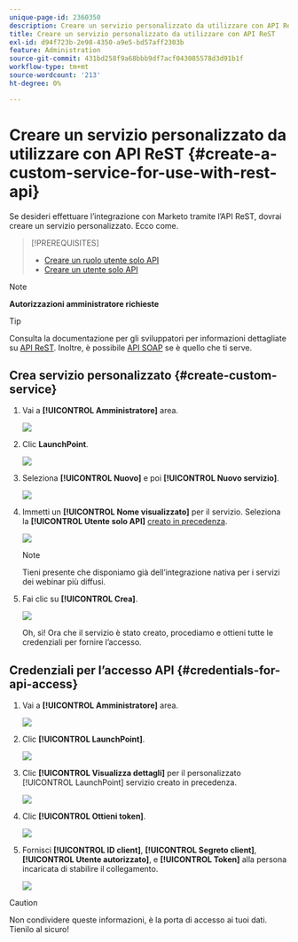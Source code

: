 ```yaml
---
unique-page-id: 2360350
description: Creare un servizio personalizzato da utilizzare con API ReST - Documentazione di Marketo - Documentazione del prodotto
title: Creare un servizio personalizzato da utilizzare con API ReST
exl-id: d94f723b-2e98-4350-a9e5-bd57aff2303b
feature: Administration
source-git-commit: 431bd258f9a68bbb9df7acf043085578d3d91b1f
workflow-type: tm+mt
source-wordcount: '213'
ht-degree: 0%

---
```


# Creare un servizio personalizzato da utilizzare con API ReST {#create-a-custom-service-for-use-with-rest-api}

Se desideri effettuare l’integrazione con Marketo tramite l’API ReST, dovrai creare un servizio personalizzato. Ecco come.

>[!PREREQUISITES]
>
>* [Creare un ruolo utente solo API](/help/marketo/product-docs/administration/users-and-roles/create-an-api-only-user-role.md)
>* [Creare un utente solo API](/help/marketo/product-docs/administration/users-and-roles/create-an-api-only-user.md)
>

>[!NOTE]
>
>**Autorizzazioni amministratore richieste**

>[!TIP]
>
>Consulta la documentazione per gli sviluppatori per informazioni dettagliate su [API ReST](https://developers.marketo.com/documentation/rest/). Inoltre, è possibile [API SOAP](https://developers.marketo.com/documentation/soap/) se è quello che ti serve.

## Crea servizio personalizzato {#create-custom-service}

1. Vai a **[!UICONTROL Amministratore]** area.

   ![](assets/create-a-custom-service-for-use-with-rest-api-1.png)

1. Clic **LaunchPoint**.

   ![](assets/create-a-custom-service-for-use-with-rest-api-2.png)

1. Seleziona **[!UICONTROL Nuovo]** e poi **[!UICONTROL Nuovo servizio]**.

   ![](assets/create-a-custom-service-for-use-with-rest-api-3.png)

1. Immetti un **[!UICONTROL Nome visualizzato]** per il servizio. Seleziona la **[!UICONTROL Utente solo API]** [creato in precedenza](/help/marketo/product-docs/administration/users-and-roles/create-an-api-only-user.md).

   ![](assets/create-a-custom-service-for-use-with-rest-api-4.png)

   >[!NOTE]
   >
   >Tieni presente che disponiamo già dell’integrazione nativa per i servizi dei webinar più diffusi.

1. Fai clic su **[!UICONTROL Crea]**.

   ![](assets/create-a-custom-service-for-use-with-rest-api-5.png)

   Oh, sì! Ora che il servizio è stato creato, procediamo e ottieni tutte le credenziali per fornire l’accesso.

## Credenziali per l’accesso API {#credentials-for-api-access}

1. Vai a **[!UICONTROL Amministratore]** area.

   ![](assets/create-a-custom-service-for-use-with-rest-api-6.png)

1. Clic **[!UICONTROL LaunchPoint]**.

   ![](assets/create-a-custom-service-for-use-with-rest-api-7.png)

1. Clic **[!UICONTROL Visualizza dettagli]** per il personalizzato [!UICONTROL LaunchPoint] servizio creato in precedenza.

   ![](assets/create-a-custom-service-for-use-with-rest-api-8.png)

1. Clic **[!UICONTROL Ottieni token]**.

   ![](assets/create-a-custom-service-for-use-with-rest-api-9.png)

1. Fornisci **[!UICONTROL ID client]**, **[!UICONTROL Segreto client]**, **[!UICONTROL Utente autorizzato]**, e **[!UICONTROL Token]** alla persona incaricata di stabilire il collegamento.

   ![](assets/create-a-custom-service-for-use-with-rest-api-10.png)

>[!CAUTION]
>
>Non condividere queste informazioni, è la porta di accesso ai tuoi dati. Tienilo al sicuro!
